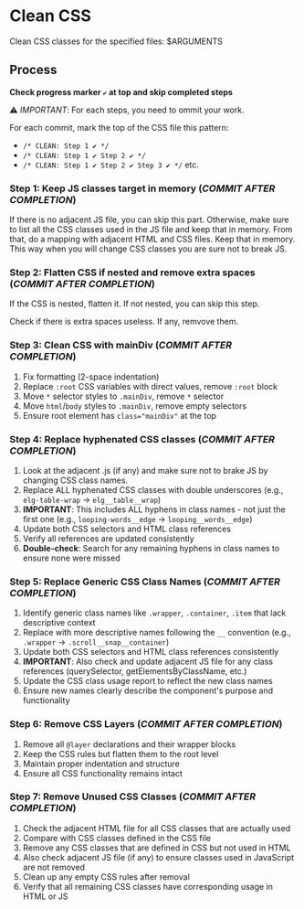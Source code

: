# Clean CSS

Clean CSS classes for the specified files: $ARGUMENTS

## Process

**Check progress marker `✔️` at top and skip completed steps**

⚠️ *IMPORTANT*: For each steps, you need to ommit your work.

For each commit, mark the top of the CSS file this pattern:
- `/* CLEAN: Step 1 ✔️ */`
- `/* CLEAN: Step 1 ✔️ Step 2 ✔️ */`
- `/* CLEAN: Step 1 ✔️ Step 2 ✔️ Step 3 ✔️ */` etc.



### Step 1: Keep JS classes target in memory (*COMMIT AFTER COMPLETION*)

If there is no adjacent JS file, you can skip this part.
Otherwise, make sure to list all the CSS classes used in the JS file and keep that in memory.
From that, do a mapping with adjacent HTML and CSS files.
Keep that in memory.
This way when you will change CSS classes you are sure not to break JS.


### Step 2: Flatten CSS if nested and remove extra spaces (*COMMIT AFTER COMPLETION*)

If the CSS is nested, flatten it. If not nested, you can skip this step.

Check if there is extra spaces useless. If any, remvove them.


### Step 3: Clean CSS with mainDiv (*COMMIT AFTER COMPLETION*)
1. Fix formatting (2-space indentation)
2. Replace `:root` CSS variables with direct values, remove `:root` block
3. Move `*` selector styles to `.mainDiv`, remove `*` selector
4. Move `html`/`body` styles to `.mainDiv`, remove empty selectors
5. Ensure root element has `class="mainDiv"` at the top



### Step 4: Replace hyphenated CSS classes (*COMMIT AFTER COMPLETION*)
1. Look at the adjacent .js (if any) and make sure not to brake JS by changing CSS class names.
2. Replace ALL hyphenated CSS classes with double underscores (e.g., `elg-table-wrap` → `elg__table__wrap`)
3. **IMPORTANT**: This includes ALL hyphens in class names - not just the first one (e.g., `looping-words__edge` → `looping__words__edge`)
4. Update both CSS selectors and HTML class references
5. Verify all references are updated consistently
6. **Double-check**: Search for any remaining hyphens in class names to ensure none were missed



### Step 5: Replace Generic CSS Class Names (*COMMIT AFTER COMPLETION*)
1. Identify generic class names like `.wrapper`, `.container`, `.item` that lack descriptive context
2. Replace with more descriptive names following the `__` convention (e.g., `.wrapper` → `.scroll__snap__container`)
3. Update both CSS selectors and HTML class references consistently
4. **IMPORTANT**: Also check and update adjacent JS file for any class references (querySelector, getElementsByClassName, etc.)
5. Update the CSS class usage report to reflect the new class names
6. Ensure new names clearly describe the component's purpose and functionality



### Step 6: Remove CSS Layers (*COMMIT AFTER COMPLETION*)
1. Remove all `@layer` declarations and their wrapper blocks
2. Keep the CSS rules but flatten them to the root level
3. Maintain proper indentation and structure
4. Ensure all CSS functionality remains intact



### Step 7: Remove Unused CSS Classes (*COMMIT AFTER COMPLETION*)
1. Check the adjacent HTML file for all CSS classes that are actually used
2. Compare with CSS classes defined in the CSS file
3. Remove any CSS classes that are defined in CSS but not used in HTML
4. Also check adjacent JS file (if any) to ensure classes used in JavaScript are not removed
5. Clean up any empty CSS rules after removal
6. Verify that all remaining CSS classes have corresponding usage in HTML or JS


